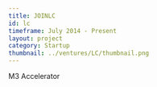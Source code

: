 ```yaml
---
title: JOINLC
id: lc
timeframe: July 2014 - Present
layout: project
category: Startup
thumbnail: ../ventures/LC/thumbnail.png
---
```


M3 Accelerator